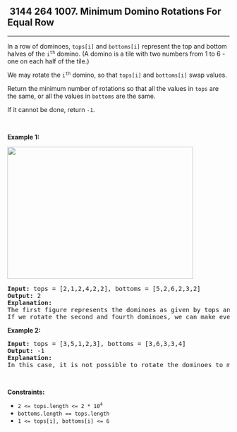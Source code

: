 <h2> 3144 264
1007. Minimum Domino Rotations For Equal Row</h2><hr><div><p>In a row of dominoes, <code>tops[i]</code> and <code>bottoms[i]</code> represent the top and bottom halves of the <code>i<sup>th</sup></code> domino. (A domino is a tile with two numbers from 1 to 6 - one on each half of the tile.)</p>

<p>We may rotate the <code>i<sup>th</sup></code> domino, so that <code>tops[i]</code> and <code>bottoms[i]</code> swap values.</p>

<p>Return the minimum number of rotations so that all the values in <code>tops</code> are the same, or all the values in <code>bottoms</code> are the same.</p>

<p>If it cannot be done, return <code>-1</code>.</p>

<p>&nbsp;</p>
<p><strong class="example">Example 1:</strong></p>
<img alt="" src="https://assets.leetcode.com/uploads/2021/05/14/domino.png" style="height: 300px; width: 421px;">
<pre><strong>Input:</strong> tops = [2,1,2,4,2,2], bottoms = [5,2,6,2,3,2]
<strong>Output:</strong> 2
<strong>Explanation:</strong> 
The first figure represents the dominoes as given by tops and bottoms: before we do any rotations.
If we rotate the second and fourth dominoes, we can make every value in the top row equal to 2, as indicated by the second figure.
</pre>

<p><strong class="example">Example 2:</strong></p>

<pre><strong>Input:</strong> tops = [3,5,1,2,3], bottoms = [3,6,3,3,4]
<strong>Output:</strong> -1
<strong>Explanation:</strong> 
In this case, it is not possible to rotate the dominoes to make one row of values equal.
</pre>

<p>&nbsp;</p>
<p><strong>Constraints:</strong></p>

<ul>
	<li><code>2 &lt;= tops.length &lt;= 2 * 10<sup>4</sup></code></li>
	<li><code>bottoms.length == tops.length</code></li>
	<li><code>1 &lt;= tops[i], bottoms[i] &lt;= 6</code></li>
</ul>
</div>